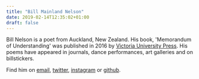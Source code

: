 ```yaml
---
title: "Bill Mainland Nelson"
date: 2019-02-14T12:35:02+01:00
draft: false
---
```


Bill Nelson is a poet from Auckland, New Zealand. His book, 'Memorandum of Understanding' was published in 2016 by [Victoria University Press](http://vup.victoria.ac.nz). His poems have appeared in journals, dance performances, art galleries and on billstickers. 

Find him on [email](mailto:billmnelson@gmail.com), [twitter](https://twitterasdkas9sksjhsskalalala.com/billmnelson), [instagram](https://www.instagram.com/billmnelson/) or [github](https://github.com/billgeo).
